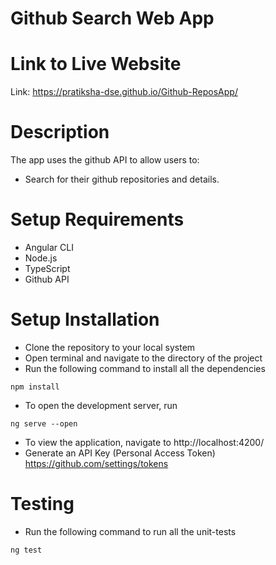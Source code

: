 # Github Search Web App
# Link to Live Website
Link:  https://pratiksha-dse.github.io/Github-ReposApp/

# Description
The app uses the github API to allow users to:
* Search for their github repositories and details.
# Setup Requirements
* Angular CLI
* Node.js
* TypeScript 
* Github API 
# Setup Installation
* Clone the repository to your local system
* Open terminal and navigate to the directory of the project
* Run the following command to install all the dependencies
``` 
npm install
```
* To open the development server, run 
```
ng serve --open
```
* To view the application, navigate to  http://localhost:4200/ 
* Generate an API Key (Personal Access Token) https://github.com/settings/tokens
# Testing
* Run the following command to run all the unit-tests
``` 
ng test
```

